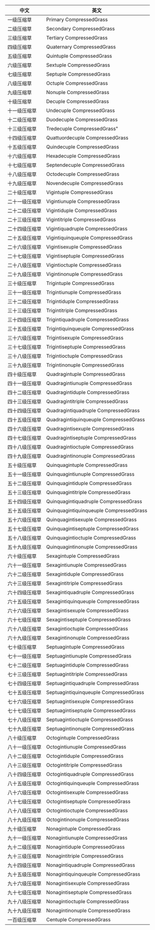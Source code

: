 | 中文     | 英文 |
| -------- | ---- |
| 一级压缩草 | Primary CompressedGrass |
| 二级压缩草 | Secondary CompressedGrass |
| 三级压缩草 | Tertiary CompressedGrass |
| 四级压缩草 | Quaternary CompressedGrass |
| 五级压缩草 | Quintuple CompressedGrass |
| 六级压缩草 | Sextuple CompressedGrass |
| 七级压缩草 | Septuple CompressedGrass |
| 八级压缩草 | Octuple CompressedGrass |
| 九级压缩草 | Nonuple CompressedGrass |
|十级压缩草|Decuple CompressedGrass|
|十一级压缩草|Undecuple CompressedGrass|
|十二级压缩草|Duodecuple CompressedGrass|
|十三级压缩草|Tredecuple CompressedGrass"|
|十四级压缩草|Quattuordecuple CompressedGrass|
|十五级压缩草|Quindecuple CompressedGrass|
|十六级压缩草|Hexadecuple CompressedGrass|
|十七级压缩草|Septendecuple CompressedGrass|
|十八级压缩草|Octodecuple CompressedGrass|
|十九级压缩草|Novendecuple CompressedGrass|
|二十级压缩草|Vigintuple CompressedGrass|
|二十一级压缩草|Vigintiunuple CompressedGrass|
|二十二级压缩草|Vigintiduple CompressedGrass|
|二十三级压缩草|Vigintitriple CompressedGrass|
|二十四级压缩草|Vigintiquadruple CompressedGrass|
|二十五级压缩草|Vigintiquinqueuple CompressedGrass|
|二十六级压缩草|Vigintisexuple CompressedGrass|
|二十七级压缩草|Vigintiseptuple CompressedGrass|
|二十八级压缩草|Vigintioctuple CompressedGrass|
|二十九级压缩草|Vigintinonuple CompressedGrass|
|三十级压缩草|Trigintuple CompressedGrass|
|三十一级压缩草|Trigintiunuple CompressedGrass|
|三十二级压缩草|Trigintiduple CompressedGrass|
|三十三级压缩草|Trigintitriple CompressedGrass|
|三十四级压缩草|Trigintiquadruple CompressedGrass|
|三十五级压缩草|Trigintiquinqueuple CompressedGrass|
|三十六级压缩草|Trigintisexuple CompressedGrass|
|三十七级压缩草|Trigintiseptuple CompressedGrass|
|三十八级压缩草|Trigintioctuple CompressedGrass|
|三十九级压缩草|Trigintinonuple CompressedGrass|
|四十级压缩草|Quadragintuple CompressedGrass|
|四十一级压缩草|Quadragintiunuple CompressedGrass|
|四十二级压缩草|Quadragintiduple CompressedGrass|
|四十三级压缩草|Quadragintitriple CompressedGrass|
|四十四级压缩草|Quadragintiquadruple CompressedGrass|
|四十五级压缩草|Quadragintiquinqueuple CompressedGrass|
|四十六级压缩草|Quadragintisexuple CompressedGrass|
|四十七级压缩草|Quadragintiseptuple CompressedGrass|
|四十八级压缩草|Quadragintioctuple CompressedGrass|
|四十九级压缩草|Quadragintinonuple CompressedGrass|
|五十级压缩草|Quinquagintuple CompressedGrass|
|五十一级压缩草|Quinquagintiunuple CompressedGrass|
|五十二级压缩草|Quinquagintiduple CompressedGrass|
|五十三级压缩草|Quinquagintitriple CompressedGrass|
|五十四级压缩草|Quinquagintiquadruple CompressedGrass|
|五十五级压缩草|Quinquagintiquinqueuple CompressedGrass|
|五十六级压缩草|Quinquagintisexuple CompressedGrass|
|五十七级压缩草|Quinquagintiseptuple CompressedGrass|
|五十八级压缩草|Quinquagintioctuple CompressedGrass|
|五十九级压缩草|Quinquagintinonuple CompressedGrass|
|六十级压缩草|Sexagintuple CompressedGrass|
|六十一级压缩草|Sexagintiunuple CompressedGrass|
|六十二级压缩草|Sexagintiduple CompressedGrass|
|六十三级压缩草|Sexagintitriple CompressedGrass|
|六十四级压缩草|Sexagintiquadruple CompressedGrass|
|六十五级压缩草|Sexagintiquinqueuple CompressedGrass|
|六十六级压缩草|Sexagintisexuple CompressedGrass|
|六十七级压缩草|Sexagintiseptuple CompressedGrass|
|六十八级压缩草|Sexagintioctuple CompressedGrass|
|六十九级压缩草|Sexagintinonuple CompressedGrass|
|七十级压缩草|Septuagintuple CompressedGrass|
|七十一级压缩草|Septuagintiunuple CompressedGrass|
|七十二级压缩草|Septuagintiduple CompressedGrass|
|七十三级压缩草|Septuagintitriple CompressedGrass|
|七十四级压缩草|Septuagintiquadruple CompressedGrass|
|七十五级压缩草|Septuagintiquinqueuple CompressedGrass|
|七十六级压缩草|Septuagintisexuple CompressedGrass|
|七十七级压缩草|Septuagintiseptuple CompressedGrass|
|七十八级压缩草|Septuagintioctuple CompressedGrass|
|七十九级压缩草|Septuagintinonuple CompressedGrass|
|八十级压缩草|Octogintuple CompressedGrass|
|八十一级压缩草|Octogintiunuple CompressedGrass|
|八十二级压缩草|Octogintiduple CompressedGrass|
|八十三级压缩草|Octogintitriple CompressedGrass|
|八十四级压缩草|Octogintiquadruple CompressedGrass|
|八十五级压缩草|Octogintiquinqueuple CompressedGrass|
|八十六级压缩草|Octogintisexuple CompressedGrass|
|八十七级压缩草|Octogintiseptuple CompressedGrass|
|八十八级压缩草|Octogintioctuple CompressedGrass|
|八十九级压缩草|Octogintinonuple CompressedGrass|
|九十级压缩草|Nonagintuple CompressedGrass|
|九十一级压缩草|Nonagintiunuple CompressedGrass|
|九十二级压缩草|Nonagintiduple CompressedGrass|
|九十三级压缩草|Nonagintitriple CompressedGrass|
|九十四级压缩草|Nonagintiquadruple CompressedGrass|
|九十五级压缩草|Nonagintiquinqueuple CompressedGrass|
|九十六级压缩草|Nonagintisexuple CompressedGrass|
|九十七级压缩草|Nonagintiseptuple CompressedGrass|
|九十八级压缩草|Nonagintioctuple CompressedGrass|
|九十九级压缩草|Nonagintinonuple CompressedGrass|
|一百级压缩草|Centuple CompressedGrass|
